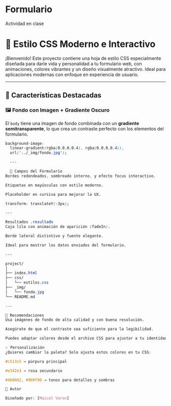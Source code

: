 # Formulario

Actividad en clase 

# 🎨 Estilo CSS Moderno e Interactivo

¡Bienvenido! Este proyecto contiene una hoja de estilo CSS especialmente diseñada para darle vida y personalidad a tu formulario web, con animaciones, colores vibrantes y un diseño visualmente atractivo. Ideal para aplicaciones modernas con enfoque en experiencia de usuario.

---

## 🌟 Características Destacadas

### 🖼️ Fondo con Imagen + Gradiente Oscuro
El `body` tiene una imagen de fondo combinada con un **gradiente semitransparente**, lo que crea un contraste perfecto con los elementos del formulario.

```css
background-image: 
  linear-gradient(rgba(0,0,0,0.4), rgba(0,0,0,0.4)),
  url('../_img/fondo.jpg');

  ---

  🧾 Campos del Formulario
Bordes redondeados, sombreado interno, y efecto focus interactivo.

Etiquetas en mayúsculas con estilo moderno.

Placeholder en cursiva para mejorar la UX.

transform: translateY(-3px);

---

Resultados .resultado
Caja lila con animación de aparición (fadeIn).

Borde lateral distintivo y fuente elegante.

Ideal para mostrar los datos enviados del formulario.

---

project/
│
├── index.html
├── css/
│   └── estilos.css
├── _img/
│   └── fondo.jpg
└── README.md

---

📌 Recomendaciones
Usa imágenes de fondo de alta calidad y con buena resolución.

Asegúrate de que el contraste sea suficiente para la legibilidad.

Puedes adaptar colores desde el archivo CSS para ajustar a tu identidad visual.

💡 Personalización
¿Quieres cambiar la paleta? Solo ajusta estos colores en tu CSS:

#c513c5 → púrpura principal

#e342e3 → rosa secundario

#4b0082, #900f90 → tonos para detalles y sombras

🧠 Autor

Diseñado por: [Maicol Varon]

